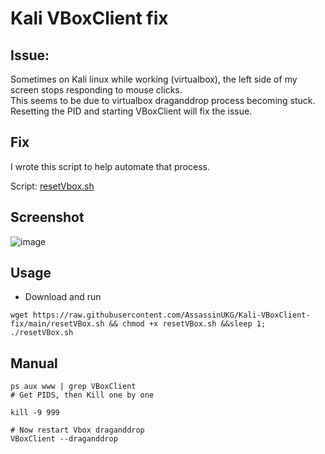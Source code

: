 # Kali VBoxClient fix

## Issue: 

Sometimes on Kali linux while working (virtualbox), the left side of my screen stops responding to mouse clicks.  
This seems to be due to virtualbox draganddrop process becoming stuck. 
Resetting the PID and starting VBoxClient will fix the issue. 

## Fix

I wrote this script to help automate that process.

Script: [resetVbox.sh](/resetVBox.sh)

## Screenshot

![image](https://user-images.githubusercontent.com/5285547/148550634-9366bc53-ec1e-4724-8777-0cbee0cb2cec.png)


## Usage

- Download and run
```
wget https://raw.githubusercontent.com/AssassinUKG/Kali-VBoxClient-fix/main/resetVBox.sh && chmod +x resetVBox.sh &&sleep 1; ./resetVBox.sh
```

## Manual 

```
ps aux www | grep VBoxClient
# Get PIDS, then Kill one by one

kill -9 999

# Now restart Vbox draganddrop
VBoxClient --draganddrop
```
